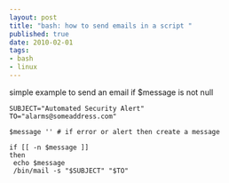 ```yaml
--- 
layout: post
title: "bash: how to send emails in a script "
published: true
date: 2010-02-01
tags: 
- bash
- linux
---
```

simple example to send an email if $message is not null

``` shell
SUBJECT="Automated Security Alert" 
TO="alarms@someaddress.com" 
 
$message '' # if error or alert then create a message 
 
if [[ -n $message ]] 
then 
 echo $message 
 /bin/mail -s "$SUBJECT" "$TO"
```